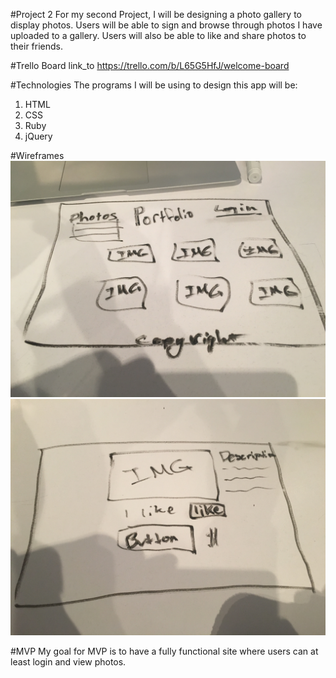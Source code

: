 #Project 2
  For my second Project, I will be designing a photo gallery to display photos. Users will be able to sign and browse through photos I have uploaded to a gallery. Users will
  also be able to like and share photos to their friends.


#Trello Board
link_to https://trello.com/b/L65G5HfJ/welcome-board

#Technologies
  The programs I will be using to design this app will be:
  1. HTML
  2. CSS
  3. Ruby
  4. jQuery


#Wireframes
![Alt text](./assets/wireframe.jpg)
![Alt text](./assets/wireframe2.jpg)

#MVP
My goal for MVP is to have a fully functional site where users can at least login and view photos.
